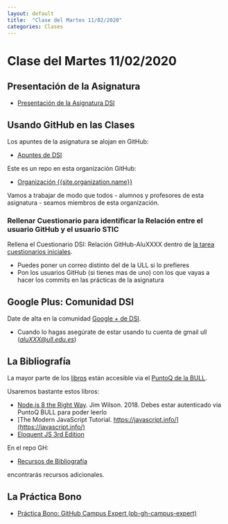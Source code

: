 ```yaml
---
layout: default
title:  "Clase del Martes 11/02/2020"
categories: Clases
---
```


# Clase del Martes 11/02/2020

## Presentación de la Asignatura

* [Presentación de la Asignatura DSI](/tema0-presentacion/)

## Usando GitHub en las Clases

Los apuntes de la asignatura se alojan en GitHub:

* [Apuntes de DSI]({{site.url}})

Este es un repo en esta organización GitHub:

* [Organización {{site.organization.name}}]({{site.organization.url}})

Vamos a trabajar de modo que todos - alumnos y profesores de esta asignatura - seamos 
miembros de esta organización.

### Rellenar Cuestionario para identificar la Relación entre el usuario GitHub y el usuario STIC 

Rellena el Cuestionario DSI: Relación GitHub-AluXXXX dentro de <a href="https://campusvirtual.ull.es/1920/mod/assign/view.php?id=14697">la tarea cuestionarios iniciales</a>.  

* Puedes poner un correo distinto del de la ULL si lo prefieres
* Pon los usuarios GitHub (si tienes mas de uno) con los que vayas a hacer los commits en las prácticas de la asignatura

## Google Plus: Comunidad DSI

Date de alta en la comunidad [Google + de DSI](https://plus.google.com/u/1/communities/101210698918846038099?sqinv=d1lvbXlpcWxQaFVQN2ZfcjVCek5hMzdnSDNzR0Jn&pageId=none). 

* Cuando lo hagas asegúrate de estar usando tu cuenta de gmail ull (*aluXXX@ull.edu.es*)

## La Bibliografía

La mayor parte de los [libros](/references) están accesible via el [PuntoQ de la BULL](/resources#bull).

Usaremos bastante estos libros:

* [Node.js 8 the Right Way]({{site.bull_permanente}}/15vbjs7/ullsfx4340000000247287). Jim Wilson. 2018. Debes estar autenticado via PuntoQ BULL para poder leerlo
* [The Modern JavaScript Tutorial. https://javascript.info/](https://javascript.info/)
* [Eloquent JS 3rd Edition](https://eloquentjavascript.net/)

En el repo GH:

* [Recursos de Bibliografía]({{site.books_shared}})

encontrarás recursos adicionales. 


## La Práctica Bono

* [Práctica Bono: GitHub Campus Expert (pb-gh-campus-expert)](/tema0-presentacion/pb-gh-campus-expert/)
